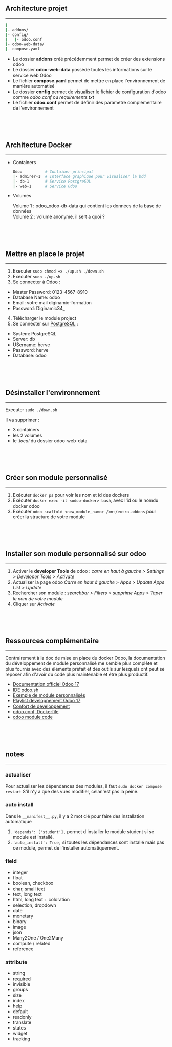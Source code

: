 ﻿## Architecture projet

---

```bash
|
|- addons/
|- config/
|   |- odoo.conf
|- odoo-web-data/
|- compose.yaml
```

- Le dossier **addons** créé précédemment permet de créer des extensions odoo
- Le dossier **odoo-web-data** possède toutes les informations sur le service web Odoo
- Le fichier **compose.yaml** permet de mettre en place l'environnement de manière automatisé
- Le dossier **config** permet de visualiser le fichier de configuration d'odoo comme _odoo.conf_ ou _requirements.txt_
- Le fichier **odoo.conf** permet de définir des paramètre complémentaire de l'environnement

<br>
<br>
<br>

## Architecture Docker

---

- Containers

  ```bash
  Odoo          # Container principal
  |- admirer-1  # Interface graphique pour visualiser la bdd
  |- db-1       # Service PostgreSQL
  |- web-1      # Service Odoo
  ```

- Volumes

  Volume 1 : odoo_odoo-db-data qui contient les données de la base de données  
  Volume 2 : volume anonyme. il sert a quoi ?

<br>
<br>
<br>

## Mettre en place le projet

---

1. Executer `sudo chmod +x ./up.sh ./down.sh`
2. Executer `sudo ./up.sh`
3. Se connecter à [Odoo](http://localhost:8069/) :

- Master Password: 0123-4567-8910
- Database Name: odoo
- Email: votre mail diginamic-formation
- Password: Diginamic34\_

4. Télécharger le module project
5. Se connecter sur [PostgreSQL](http://localhost:8070/) :

- System: PostgreSQL
- Server: db
- USername: herve
- Password: herve
- Database: odoo

<br>
<br>
<br>

## Désinstaller l'environnement

---

Executer `sudo ./down.sh`

Il va supprimer :

- 3 containers
- les 2 volumes
- le _.local_ du dossier odoo-web-data

<br>
<br>
<br>

## Créer son module personnalisé

---

1. Exécuter `docker ps` pour voir les nom et id des dockers
2. Exécuter `docker exec -it <odoo-docker> bash`, avec l'id ou le nomdu docker odoo
3. Exécuter `odoo scaffold <new_module_name> /mnt/extra-addons` pour créer la structure de votre module

<br>
<br>
<br>

## Installer son module personnalisé sur odoo

---

1. Activer le **developer Tools** de odoo : _carre en haut à gauche > Settings > Developer Tools > Activate_
2. Actualiser la page odoo _Carre en haut à gauche > Apps > Update Apps List > Update_
3. Rechercher son module : _searchbar > Filters > supprime Apps > Taper le nom de votre module_
4. Cliquer sur _Activate_

<br>
<br>
<br>

## Ressources complémentaire

---

Contrairement à la doc de mise en place du docker Odoo, la documentation du développement de module personnalisé me semble plus complète et plus fournis avec des élements préfait et des outils sur lesquels ont peut se reposer afin d'avoir du code plus maintenable et être plus productif.

- [Documentation officiel Odoo 17](https://www.odoo.com/documentation/17.0/)
- [IDE odoo.sh](https://youtu.be/QuNsa9n9PMg)
- [Exemple de module personnalisés](https://github.com/er-harsh-dhaduk/odoo-training/tree/16.0/custom_addons)
- [Playlist developpement Odoo 17](https://www.youtube.com/playlist?list=PLAR8TpPnVeTTt2EpERduzawPjD4ToMtvc)
- [Confort de developpement](https://apps.odoo.com/apps/modules/17.0/odoo_python_pip_install_library/)
- [odoo.conf, Dockerfile](https://github.com/odoo/docker/tree/master/17.0)
- [odoo module code](https://github.com/odoo/odoo/tree/17.0/addons)

<br>
<br>
<br>

## notes

---

### actualiser

Pour actualiser les dépendances des modules, il faut `sudo docker compose restart`
S'il n'y a que des vues modifier, celan'est pas la peine.

### auto install

Dans le `__manifest__.py`, il y a 2 mot clé pour faire des installation automatique

1. `'depends': ['student'],` permet d'installer le module student si se module est installé.
2. `'auto_install': True,` si toutes les dépendances sont installé mais pas ce module, permet de l'installer automatiquement.

### field

- integer
- float
- boolean, checkbox
- char, small text
- text, long text
- html, long text + coloration
- selection, dropdown
- date
- monetary
- binary
- image
- json
- Many2One / One2Many
- compute / related
- reference

### attribute

- string
- required
- invisible
- groups
- size
- index
- help
- default
- readonly
- translate
- states
- widget
- tracking
